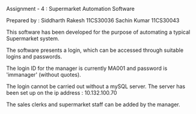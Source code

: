 Assignment - 4               :                 Supermarket Automation Software

Prepared by                    :                 Siddharth Rakesh         11CS30036
	                                          Sachin Kumar	 11CS30043

This software has been developed for the purpose of automating a typical Supermarket system.

The software presents a login, which can be accessed through suitable logins and passwords.

The login ID for the manager is currently MA001 and password is 'immanager' (without quotes).

The login cannot be carried out without a mySQL server. The server has been set up on the ip address : 10.132.100.70

The sales clerks and supermarket staff can be added by the manager.